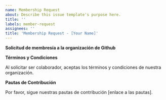 ```yaml
---
name: Membership Request
about: Describe this issue template's purpose here.
title: ''
labels: member-request
assignees: ''
title: 'Membership Request - [Your Name]'
---
```


**Solicitud de membresía a la organización de Github**

**Términos y Condiciones**

Al solicitar ser colaborador, aceptas los términos y condiciones de nuestra organización.

**Pautas de Contribución**

Por favor, sigue nuestras pautas de contribución [enlace a las pautas].

